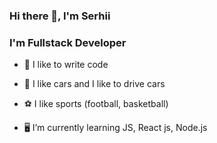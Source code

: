 ### Hi there 👋, I'm Serhii

### I'm Fullstack Developer

- 💪 I like to write code
- 🛞 I like cars and I like to drive cars
- ⚽️ I like sports (football, basketball)

- 🖥 I’m currently learning JS, React js, Node.js
